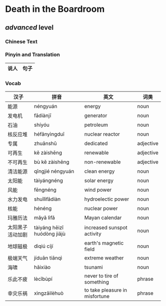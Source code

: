 # Death in the Boardroom
## *advanced* level

### Chinese Text


### Pinyin and Translation
|说人|句子|
|----|----|
### Vocab
|汉子|拼音|英文|词类|
|----|----|----|----|
|能源|néngyuán|energy|noun|
|发电机|fādiànjī|generator|noun|
|石油|shíyóu|petroleum|noun|
|核反应堆|héfǎnyìngduī|nuclear reactor|noun|
|专属|zhuānshǔ|dedicated|adjective|
|可再生|kě zàishēng|renewable|adjective|
|不可再生|bù kě zàishēng|non-renewable|adjective|
|清洁能源|qīngjié néngyuán|clean energy|noun|
|太阳能|tàiyángnéng|solar energy|noun|
|风能|fēngnéng|wind power|noun|
|水力发电|shuǐlìfādiàn|hydroelectic power|noun|
|核能|hénéng|nuclear power|noun|
|玛雅历法|mǎyǎ lìfǎ|Mayan calendar|noun|
|太阳黑子活动加剧|tàiyáng hēizǐ huódòng jiājù|increased sunspot activity|noun|
|地球磁极|dìqiú cíjí|earth's magnetic field|noun|
|极端天气|jíduān tiānqì|extreme weather|noun|
|海啸|hǎixiào|tsunami|noun|
|乐此不疲|lècǐbùpí|never to tire of something|phrase|
|幸灾乐祸|xìngzāilèhuò|to take pleasure in misfortune|phrase|
